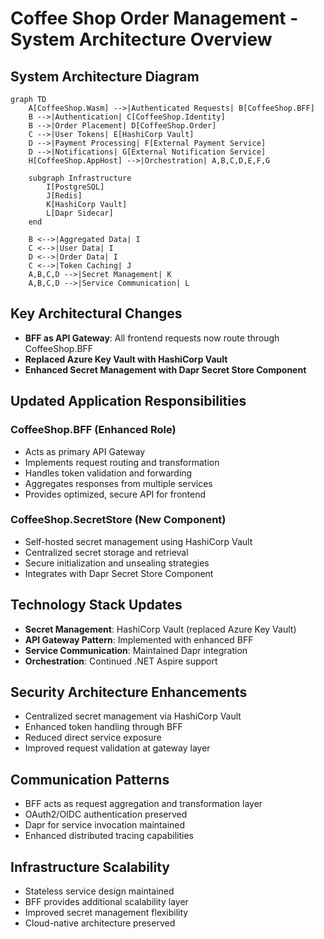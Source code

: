# Coffee Shop Order Management - System Architecture Overview

## System Architecture Diagram

```mermaid
graph TD
    A[CoffeeShop.Wasm] -->|Authenticated Requests| B[CoffeeShop.BFF]
    B -->|Authentication| C[CoffeeShop.Identity]
    B -->|Order Placement| D[CoffeeShop.Order]
    C -->|User Tokens| E[HashiCorp Vault]
    D -->|Payment Processing| F[External Payment Service]
    D -->|Notifications| G[External Notification Service]
    H[CoffeeShop.AppHost] -->|Orchestration| A,B,C,D,E,F,G

    subgraph Infrastructure
        I[PostgreSQL]
        J[Redis]
        K[HashiCorp Vault]
        L[Dapr Sidecar]
    end

    B <-->|Aggregated Data| I
    C <-->|User Data| I
    D <-->|Order Data| I
    C <-->|Token Caching| J
    A,B,C,D -->|Secret Management| K
    A,B,C,D -->|Service Communication| L
```

## Key Architectural Changes
- **BFF as API Gateway**: All frontend requests now route through CoffeeShop.BFF
- **Replaced Azure Key Vault with HashiCorp Vault**
- **Enhanced Secret Management with Dapr Secret Store Component**

## Updated Application Responsibilities

### CoffeeShop.BFF (Enhanced Role)
- Acts as primary API Gateway
- Implements request routing and transformation
- Handles token validation and forwarding
- Aggregates responses from multiple services
- Provides optimized, secure API for frontend

### CoffeeShop.SecretStore (New Component)
- Self-hosted secret management using HashiCorp Vault
- Centralized secret storage and retrieval
- Secure initialization and unsealing strategies
- Integrates with Dapr Secret Store Component

## Technology Stack Updates
- **Secret Management**: HashiCorp Vault (replaced Azure Key Vault)
- **API Gateway Pattern**: Implemented with enhanced BFF
- **Service Communication**: Maintained Dapr integration
- **Orchestration**: Continued .NET Aspire support

## Security Architecture Enhancements
- Centralized secret management via HashiCorp Vault
- Enhanced token handling through BFF
- Reduced direct service exposure
- Improved request validation at gateway layer

## Communication Patterns
- BFF acts as request aggregation and transformation layer
- OAuth2/OIDC authentication preserved
- Dapr for service invocation maintained
- Enhanced distributed tracing capabilities

## Infrastructure Scalability
- Stateless service design maintained
- BFF provides additional scalability layer
- Improved secret management flexibility
- Cloud-native architecture preserved